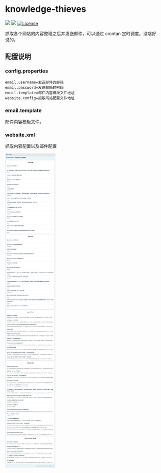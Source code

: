 # knowledge-thieves

[![](https://img.shields.io/badge/language-java-orange.svg)]()
[![](https://img.shields.io/badge/jdk-1.8-green.svg)]()
[![License](http://img.shields.io/:license-apache-blue.svg)](http://www.apache.org/licenses/LICENSE-2.0.html)

抓取各个网站的内容整理之后并发送邮件，可以通过 crontan 定时调度。没啥好说的。

## 配置说明

### config.properties

```properties
email.username=发送邮件的邮箱
email.password=发送邮箱的密码
email.template=邮件内容模板文件地址
website.config=抓取网站配置文件地址
```

### email.template
邮件内容模板文件。

### website.xml
抓取内容配置以及邮件配置

![knowledge.jpg](doc/img/knowledge.jpg)